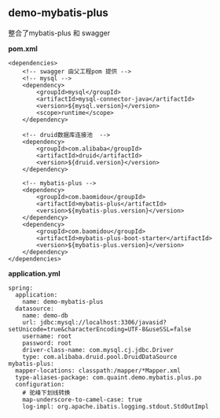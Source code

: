 ## demo-mybatis-plus

整合了mybatis-plus 和 swagger
    
**pom.xml**
    
    <dependencies>
        <!-- swagger 由父工程pom 提供 -->
        <!-- mysql -->
        <dependency>
            <groupId>mysql</groupId>
            <artifactId>mysql-connector-java</artifactId>
            <version>${mysql.version}</version>
            <scope>runtime</scope>
        </dependency>

        <!-- druid数据库连接池  -->
        <dependency>
            <groupId>com.alibaba</groupId>
            <artifactId>druid</artifactId>
            <version>${druid.version}</version>
        </dependency>

        <!-- mybatis-plus -->
        <dependency>
            <groupId>com.baomidou</groupId>
            <artifactId>mybatis-plus</artifactId>
            <version>${mybatis-plus.version}</version>
        </dependency>
        <dependency>
            <groupId>com.baomidou</groupId>
            <artifactId>mybatis-plus-boot-starter</artifactId>
            <version>${mybatis-plus.version}</version>
        </dependency>
    </dependencies>
    
**application.yml**

    spring:
      application:
        name: demo-mybatis-plus
      datasource:
        name: demo-db
        url: jdbc:mysql://localhost:3306/javasid?setUnicode=true&characterEncoding=UTF-8&useSSL=false
        username: root
        password: root
        driver-class-name: com.mysql.cj.jdbc.Driver
        type: com.alibaba.druid.pool.DruidDataSource
    mybatis-plus:
      mapper-locations: classpath:/mapper/*Mapper.xml
      type-aliases-package: com.quaint.demo.mybatis.plus.po
      configuration:
        # 驼峰下划线转换
        map-underscore-to-camel-case: true
        log-impl: org.apache.ibatis.logging.stdout.StdOutImpl